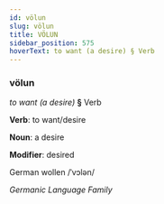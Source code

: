 ```yaml
---
id: völun
slug: völun
title: VÖLUN
sidebar_position: 575
hoverText: to want (a desire) § Verb
---
```


### völun

*to want (a desire)* **§** Verb

**Verb**: to want/desire

**Noun**: a desire

**Modifier**: desired

German wollen /ˈvɔlən/

*Germanic Language Family*